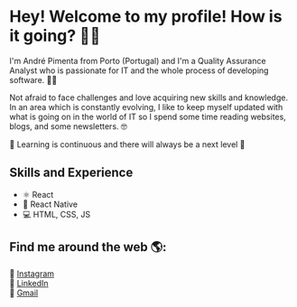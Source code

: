 # Hey! Welcome to my profile! How is it going? 👋😄

I'm André Pimenta from Porto (Portugal) and I'm a Quality Assurance Analyst who is passionate for IT and the whole process of developing software. 👨‍💻

Not afraid to face challenges and love acquiring new skills and knowledge. In an area which is constantly evolving, I like to keep myself updated with what is going on in the world of IT so I spend some time reading websites, blogs, and some newsletters. 🤓

💭 Learning is continuous and there will always be a next level 💭

## Skills and Experience
* ⚛ React
* 📱 React Native
* 💻 HTML, CSS, JS

## Find me around the web 🌎:
📸 [Instagram](https://www.instagram.com/andre.pimenta13/) <br>
💼 [LinkedIn](https://www.linkedin.com/in/andrepimenta13/) <br>
📧 [Gmail](mailto:contato.dvdsantos@gmail.com) <br>
